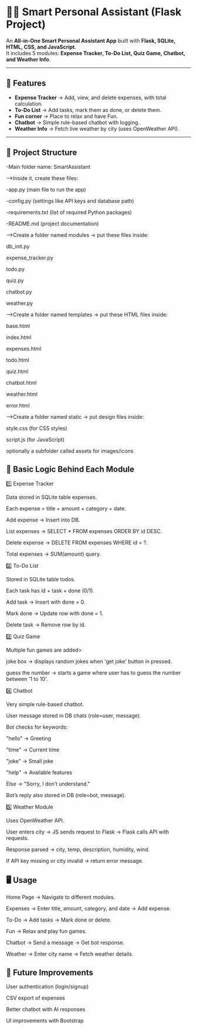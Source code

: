 # 🧑‍💻 Smart Personal Assistant (Flask Project)

An **All-in-One Smart Personal Assistant App** built with **Flask, SQLite, HTML, CSS, and JavaScript**.  
It includes 5 modules: **Expense Tracker, To-Do List, Quiz Game, Chatbot, and Weather Info**.

---

## 🚀 Features
- **Expense Tracker** → Add, view, and delete expenses, with total calculation.  
- **To-Do List** → Add tasks, mark them as done, or delete them.  
- **Fun corner** → Place to relax and have Fun.  
- **Chatbot** → Simple rule-based chatbot with logging.  
- **Weather Info** → Fetch live weather by city (uses OpenWeather API).  

---

## 📂 Project Structure

-Main folder name: SmartAssistant

-->Inside it, create these files:

-app.py (main file to run the app)

-config.py (settings like API keys and database path)

-requirements.txt (list of required Python packages)

-README.md (project documentation)

-->Create a folder named modules → put these files inside:

db_init.py

expense_tracker.py

todo.py

quiz.py

chatbot.py

weather.py

-->Create a folder named templates → put these HTML files inside:

base.html

index.html

expenses.html

todo.html

quiz.html

chatbot.html

weather.html

error.html

-->Create a folder named static → put design files inside:

style.css (for CSS styles)

script.js (for JavaScript)

optionally a subfolder called assets for images/icons


## 🧠 Basic Logic Behind Each Module
1️⃣ Expense Tracker

Data stored in SQLite table expenses.

Each expense = title + amount + category + date.

Add expense → Insert into DB.

List expenses → SELECT * FROM expenses ORDER BY id DESC.

Delete expense → DELETE FROM expenses WHERE id = ?.

Total expenses → SUM(amount) query.

2️⃣ To-Do List

Stored in SQLite table todos.

Each task has id + task + done (0/1).

Add task → Insert with done = 0.

Mark done → Update row with done = 1.

Delete task → Remove row by id.

3️⃣ Quiz Game

Multiple fun games are added>

joke box -> displays random jokes when 'get joke' button in pressed.

guess the number -> starts a game where user has to guess the number between '1 to 10'.

4️⃣ Chatbot

Very simple rule-based chatbot.

User message stored in DB chats (role=user, message).

Bot checks for keywords:

"hello" → Greeting

"time" → Current time

"joke" → Small joke

"help" → Available features

Else → "Sorry, I don’t understand."

Bot’s reply also stored in DB (role=bot, message).

5️⃣ Weather Module

Uses OpenWeather API.

User enters city → JS sends request to Flask → Flask calls API with requests.

Response parsed → city, temp, description, humidity, wind.

If API key missing or city invalid → return error message.







## 🖥️ Usage

Home Page → Navigate to different modules.

Expenses → Enter title, amount, category, and date → Add expense.

To-Do → Add tasks → Mark done or delete.

Fun -> Relax and play fun games.

Chatbot → Send a message → Get bot response.

Weather → Enter city name → Fetch weather details.



## 🧩 Future Improvements

User authentication (login/signup)

CSV export of expenses

Better chatbot with AI responses

UI improvements with Bootstrap
